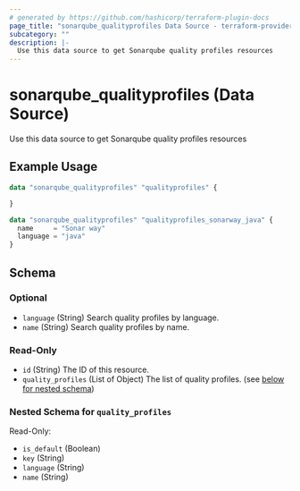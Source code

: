 ```yaml
---
# generated by https://github.com/hashicorp/terraform-plugin-docs
page_title: "sonarqube_qualityprofiles Data Source - terraform-provider-sonarqube"
subcategory: ""
description: |-
  Use this data source to get Sonarqube quality profiles resources
---
```


# sonarqube_qualityprofiles (Data Source)

Use this data source to get Sonarqube quality profiles resources

## Example Usage

```terraform
data "sonarqube_qualityprofiles" "qualityprofiles" {

}

data "sonarqube_qualityprofiles" "qualityprofiles_sonarway_java" {
  name     = "Sonar way"
  language = "java"
}
```

<!-- schema generated by tfplugindocs -->
## Schema

### Optional

- `language` (String) Search quality profiles by language.
- `name` (String) Search quality profiles by name.

### Read-Only

- `id` (String) The ID of this resource.
- `quality_profiles` (List of Object) The list of quality profiles. (see [below for nested schema](#nestedatt--quality_profiles))

<a id="nestedatt--quality_profiles"></a>
### Nested Schema for `quality_profiles`

Read-Only:

- `is_default` (Boolean)
- `key` (String)
- `language` (String)
- `name` (String)
